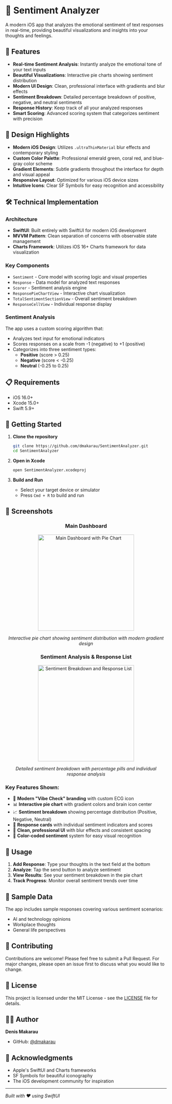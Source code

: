 # 🧠 Sentiment Analyzer

A modern iOS app that analyzes the emotional sentiment of text responses in real-time, providing beautiful visualizations and insights into your thoughts and feelings.

## 📱 Features

- **Real-time Sentiment Analysis**: Instantly analyze the emotional tone of your text inputs
- **Beautiful Visualizations**: Interactive pie charts showing sentiment distribution
- **Modern UI Design**: Clean, professional interface with gradients and blur effects
- **Sentiment Breakdown**: Detailed percentage breakdown of positive, negative, and neutral sentiments
- **Response History**: Keep track of all your analyzed responses
- **Smart Scoring**: Advanced scoring system that categorizes sentiment with precision

## 🎨 Design Highlights

- **Modern iOS Design**: Utilizes `.ultraThinMaterial` blur effects and contemporary styling
- **Custom Color Palette**: Professional emerald green, coral red, and blue-gray color scheme
- **Gradient Elements**: Subtle gradients throughout the interface for depth and visual appeal
- **Responsive Layout**: Optimized for various iOS device sizes
- **Intuitive Icons**: Clear SF Symbols for easy recognition and accessibility

## 🛠 Technical Implementation

### Architecture
- **SwiftUI**: Built entirely with SwiftUI for modern iOS development
- **MVVM Pattern**: Clean separation of concerns with observable state management
- **Charts Framework**: Utilizes iOS 16+ Charts framework for data visualization

### Key Components
- `Sentiment` - Core model with scoring logic and visual properties
- `Response` - Data model for analyzed text responses
- `Scorer` - Sentiment analysis engine
- `ResponsePieChartView` - Interactive chart visualization
- `TotalSentimentSectionView` - Overall sentiment breakdown
- `ResponseCellView` - Individual response display

### Sentiment Analysis
The app uses a custom scoring algorithm that:
- Analyzes text input for emotional indicators
- Scores responses on a scale from -1 (negative) to +1 (positive)
- Categorizes into three sentiment types:
  - **Positive** (score > 0.25)
  - **Negative** (score < -0.25)
  - **Neutral** (-0.25 to 0.25)

## 📋 Requirements

- iOS 16.0+
- Xcode 15.0+
- Swift 5.9+

## 🚀 Getting Started

1. **Clone the repository**
   ```bash
   git clone https://github.com/dmakarau/SentimentAnalyzer.git
   cd SentimentAnalyzer
   ```

2. **Open in Xcode**
   ```bash
   open SentimentAnalyzer.xcodeproj
   ```

3. **Build and Run**
   - Select your target device or simulator
   - Press `Cmd + R` to build and run

## 📸 Screenshots

<div align="center">

### Main Dashboard
<img src="screenshots/main-dashboard.png" width="300" alt="Main Dashboard with Pie Chart">

*Interactive pie chart showing sentiment distribution with modern gradient design*

### Sentiment Analysis & Response List
<img src="screenshots/sentiment-breakdown.png" width="300" alt="Sentiment Breakdown and Response List">

*Detailed sentiment breakdown with percentage pills and individual response analysis*

</div>

### Key Features Shown:
- 🎨 **Modern "Vibe Check" branding** with custom ECG icon
- 📊 **Interactive pie chart** with gradient colors and brain icon center
- 📈 **Sentiment breakdown** showing percentage distribution (Positive, Negative, Neutral)
- 💬 **Response cards** with individual sentiment indicators and scores
- 🎯 **Clean, professional UI** with blur effects and consistent spacing
- 🌈 **Color-coded sentiment** system for easy visual recognition

## 🎯 Usage

1. **Add Response**: Type your thoughts in the text field at the bottom
2. **Analyze**: Tap the send button to analyze sentiment
3. **View Results**: See your sentiment breakdown in the pie chart
4. **Track Progress**: Monitor overall sentiment trends over time

## 🧪 Sample Data

The app includes sample responses covering various sentiment scenarios:
- AI and technology opinions
- Workplace thoughts
- General life perspectives

## 🤝 Contributing

Contributions are welcome! Please feel free to submit a Pull Request. For major changes, please open an issue first to discuss what you would like to change.

## 📄 License

This project is licensed under the MIT License - see the [LICENSE](LICENSE) file for details.

## 👨‍💻 Author

**Denis Makarau**
- GitHub: [@dmakarau](https://github.com/dmakarau)

## 🙏 Acknowledgments

- Apple's SwiftUI and Charts frameworks
- SF Symbols for beautiful iconography
- The iOS development community for inspiration

---

*Built with ❤️ using SwiftUI*